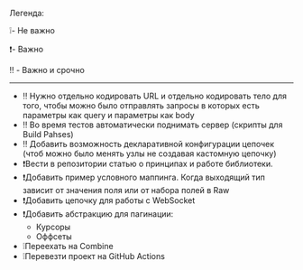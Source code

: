 Легенда:

❕- Не важно

❗️- Важно

‼️ - Важно и срочно

---

- ‼️ Нужно отдельно кодировать URL и отдельно кодировать тело для того, чтобы можно было отправлять запросы в которых есть параметры как query и параметры как body
- ‼️ Во время тестов автоматически поднимать сервер (скрипты для Build Pahses)
- ‼️ Добавить возможность декларативной конфигурации цепочек (чтоб можно было менять узлы не создавая кастомную цепочку)
- ❗️Вести в репозитории статью о принципах и работе библиотеки.
- ❗️Добавить пример условного маппинга. Когда выходящий тип зависит от значения поля или от набора полей в Raw
- ❗️Добавить цепочку для работы с WebSocket
- ❗️Добавить абстракцию для пагинации:
    - Курсоры
    - Оффсеты
- ❕Переехать на Combine
- ❕Перевезти проект на GitHub Actions
